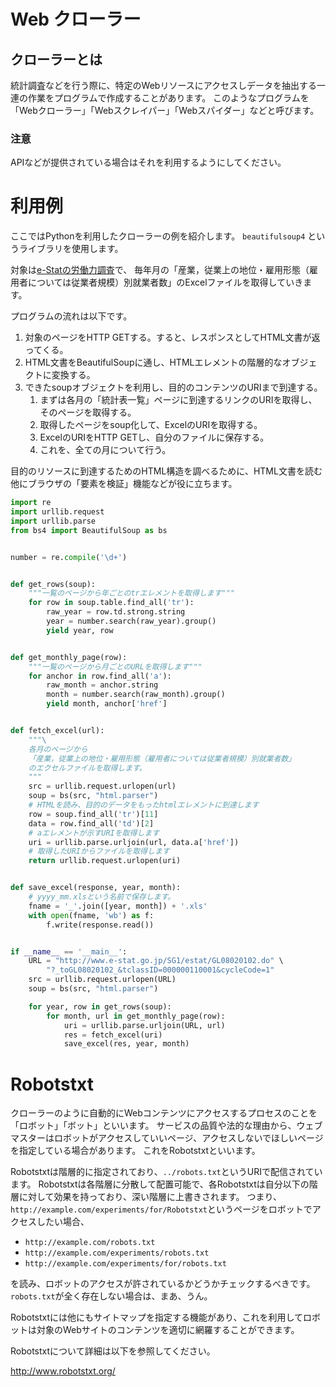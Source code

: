 Web クローラー
========

クローラーとは
--------
統計調査などを行う際に、特定のWebリソースにアクセスしデータを抽出する一連の作業をプログラムで作成することがあります。
このようなプログラムを「Webクローラー」「Webスクレイパー」「Webスパイダー」などと呼びます。

### 注意
APIなどが提供されている場合はそれを利用するようにしてください。


利用例
========
ここではPythonを利用したクローラーの例を紹介します。
`beautifulsoup4` というライブラリを使用します。

対象は[e-Statの労働力調査](http://www.e-stat.go.jp/SG1/estat/GL08020102.do?_toGL08020102_&tclassID=000000110001&cycleCode=1&requestSender=dsearch)で、
毎年月の「産業，従業上の地位・雇用形態（雇用者については従業者規模）別就業者数」のExcelファイルを取得していきます。

プログラムの流れは以下です。

1. 対象のページをHTTP GETする。すると、レスポンスとしてHTML文書が返ってくる。
2. HTML文書をBeautifulSoupに通し、HTMLエレメントの階層的なオブジェクトに変換する。
3. できたsoupオブジェクトを利用し、目的のコンテンツのURIまで到達する。
	1. まずは各月の「統計表一覧」ページに到達するリンクのURIを取得し、そのページを取得する。
	2. 取得したページをsoup化して、ExcelのURIを取得する。
	3. ExcelのURIをHTTP GETし、自分のファイルに保存する。
	4. これを、全ての月について行う。

目的のリソースに到達するためのHTML構造を調べるために、HTML文書を読む他にブラウザの「要素を検証」機能などが役に立ちます。

```python
import re
import urllib.request
import urllib.parse
from bs4 import BeautifulSoup as bs


number = re.compile('\d+')


def get_rows(soup):
    """一覧のページから年ごとのtrエレメントを取得します"""
    for row in soup.table.find_all('tr'):
        raw_year = row.td.strong.string
        year = number.search(raw_year).group()
        yield year, row


def get_monthly_page(row):
    """一覧のページから月ごとのURLを取得します"""
    for anchor in row.find_all('a'):
        raw_month = anchor.string
        month = number.search(raw_month).group()
        yield month, anchor['href']


def fetch_excel(url):
    """\
    各月のページから
    「産業，従業上の地位・雇用形態（雇用者については従業者規模）別就業者数」
    のエクセルファイルを取得します。
    """
    src = urllib.request.urlopen(url)
    soup = bs(src, "html.parser")
    # HTMLを読み、目的のデータをもったhtmlエレメントに到達します
    row = soup.find_all('tr')[11]
    data = row.find_all('td')[2]
    # aエレメントが示すURIを取得します
    uri = urllib.parse.urljoin(url, data.a['href'])
    # 取得したURIからファイルを取得します
    return urllib.request.urlopen(uri)


def save_excel(response, year, month):
    # yyyy_mm.xlsという名前で保存します。
    fname = '_'.join([year, month]) + '.xls'
    with open(fname, 'wb') as f:
        f.write(response.read())


if __name__ == '__main__':
    URL = "http://www.e-stat.go.jp/SG1/estat/GL08020102.do" \
        "?_toGL08020102_&tclassID=000000110001&cycleCode=1"
    src = urllib.request.urlopen(URL)
    soup = bs(src, "html.parser")

    for year, row in get_rows(soup):
        for month, url in get_monthly_page(row):
            uri = urllib.parse.urljoin(URL, url)
            res = fetch_excel(uri)
            save_excel(res, year, month)
```

Robotstxt
========
クローラーのように自動的にWebコンテンツにアクセスするプロセスのことを「ロボット」「ボット」といいます。
サービスの品質や法的な理由から、ウェブマスターはロボットがアクセスしていいページ、アクセスしないでほしいページを指定している場合があります。
これをRobotstxtといいます。

Robotstxtは階層的に指定されており、`../robots.txt`というURIで配信されています。
Robotstxtは各階層に分散して配置可能で、各Robotstxtは自分以下の階層に対して効果を持っており、深い階層に上書きされます。
つまり、`http://example.com/experiments/for/Robotstxt`というページをロボットでアクセスしたい場合、

- `http://example.com/robots.txt`
- `http://example.com/experiments/robots.txt`
- `http://example.com/experiments/for/robots.txt`

を読み、ロボットのアクセスが許されているかどうかチェックするべきです。
`robots.txt`が全く存在しない場合は、まあ、うん。

Robotstxtには他にもサイトマップを指定する機能があり、これを利用してロボットは対象のWebサイトのコンテンツを適切に網羅することができます。

Robotstxtについて詳細は以下を参照してください。

http://www.robotstxt.org/
